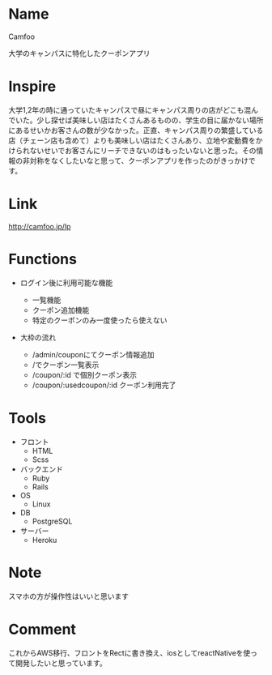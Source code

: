 # Name
Camfoo

大学のキャンパスに特化したクーポンアプリ

# Inspire
大学1,2年の時に通っていたキャンパスで昼にキャンパス周りの店がどこも混んでいた。少し探せば美味しい店はたくさんあるものの、学生の目に届かない場所にあるせいかお客さんの数が少なかった。正直、キャンパス周りの繁盛している店（チェーン店も含めて）よりも美味しい店はたくさんあり、立地や変動費をかけられないせいでお客さんにリーチできないのはもったいないと思った。その情報の非対称をなくしたいなと思って、クーポンアプリを作ったのがきっかけです。

# Link
http://camfoo.jp/lp

# Functions
- ログイン後に利用可能な機能
  - 一覧機能
  - クーポン追加機能
  - 特定のクーポンのみ一度使ったら使えない

- 大枠の流れ 
  - /admin/couponにてクーポン情報追加
  - /でクーポン一覧表示
  - /coupon/:id で個別クーポン表示
  - /coupon/:usedcoupon/:id クーポン利用完了

# Tools
- フロント
  - HTML
  - Scss
- バックエンド
  - Ruby
  - Rails
- OS
  - Linux
- DB
  - PostgreSQL
- サーバー
  - Heroku

# Note
スマホの方が操作性はいいと思います

# Comment
これからAWS移行、フロントをRectに書き換え、iosとしてreactNativeを使って開発したいと思っています。
